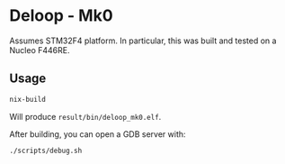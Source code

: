# Deloop - Mk0

Assumes STM32F4 platform. In particular, this was built and tested on a Nucleo F446RE.

## Usage

```sh
nix-build
```

Will produce `result/bin/deloop_mk0.elf`.

After building, you can open a GDB server with:

```sh
./scripts/debug.sh
```
